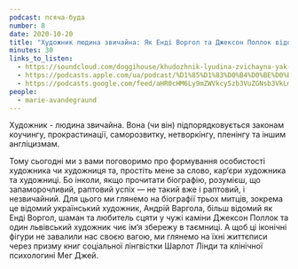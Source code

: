 ```yaml
---
podcast: псяча-буда
number: 8
date: 2020-10-20
title: "Художник людина звичайна: Як Енді Воргол та Джексон Поллок відомими стали"
minutes: 30
links_to_listen:
  - https://soundcloud.com/doggihouse/khudozhnik-lyudina-zvichayna-yak-end-vorgol-ta-dzhekson-pollok-vdomimi-stali
  - https://podcasts.apple.com/ua/podcast/%D1%85%D1%83%D0%B4%D0%BE%D0%B6%D0%BD%D0%B8%D0%BA-%D0%BB%D1%8E%D0%B4%D0%B8%D0%BD%D0%B0-%D0%B7%D0%B2%D0%B8%D1%87%D0%B0%D0%B9%D0%BD%D0%B0-%D1%8F%D0%BA-%D0%B5%D0%BD%D0%B4%D1%96-%D0%B2%D0%BE%D1%80%D0%B3%D0%BE%D0%BB-%D1%82%D0%B0-%D0%B4%D0%B6%D0%B5%D0%BA%D1%81%D0%BE%D0%BD/id1525117216?i=1000495425937
  - https://podcasts.google.com/feed/aHR0cHM6Ly9mZWVkcy5zb3VuZGNsb3VkLmNvbS91c2Vycy9zb3VuZGNsb3VkOnVzZXJzOjg1ODUxNjI2NS9zb3VuZHMucnNz/episode/dGFnOnNvdW5kY2xvdWQsMjAxMDp0cmFja3MvOTE0ODU4ODMw
people:
  - marie-avandegraund
---
```


Художник - людина звичайна.  Вона (чи він) підпорядковується законам коучингу,
прокрастинації, саморозвитку, нетворкінгу, пленінгу та іншим англіцизмам.

Тому сьогодні ми з вами поговоримо про формування особистості художника чи
художниця та, простіть мене за слово, кар‘єри художника та художниці. Бо
інколи, якщо прочитати біографію, розумієш, що запаморочливий, раптовий успіх —
не такий вже і раптовий, і незвичайний. Для цього ми глянемо на біографії трьох
митців, зокрема це відомий український художник, Андрій Варгола, більш відомий
як Енді Воргол, шаман та любитель сцяти у чужі каміни Джексон Поллок та один
львівський художник чиє ім‘я збережу в таємниці. А щоб ці іконічні фігури не
завалили нас своєю вагою, ми глянемо на їхні життєписи через призму книг
соціальної лінгвістки Шарлот Лінди та клінічної психологині Мег Джей.
